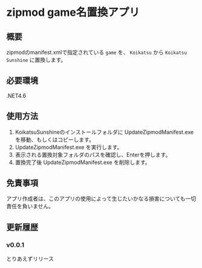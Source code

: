﻿# zipmod game名置換アプリ

## 概要

zipmodのmanifest.xmlで指定されている `game` を、 `Koikatsu` から `Koikatsu Sunshine` に置換します。

## 必要環境

.NET4.6

## 使用方法

1. KoikatsuSunshineのインストールフォルダに UpdateZipmodManifest.exe を移動、もしくはコピーします。
2. UpdateZipmodManifest.exe を実行します。
3. 表示される置換対象フォルダのパスを確認し、Enterを押します。
4. 置換完了後 UpdateZipmodManifest.exe を削除します。

## 免責事項

アプリ作成者は、このアプリの使用によって生じたいかなる損害についても一切責任を負いません。

## 更新履歴

### v0.0.1
とりあえずリリース
